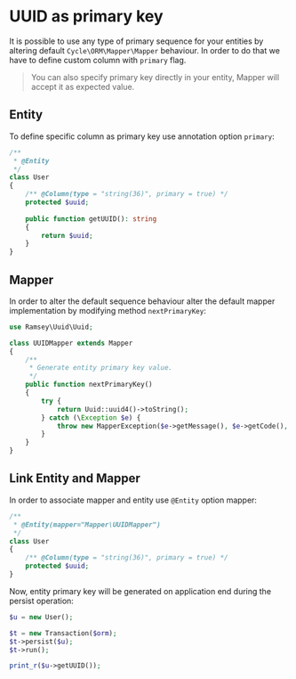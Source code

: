 # UUID as primary key
It is possible to use any type of primary sequence for your entities by altering default `Cycle\ORM\Mapper\Mapper` behaviour. In order to
do that we have to define custom column with `primary` flag.

> You can also specify primary key directly in your entity, Mapper will accept it as expected value.

## Entity
To define specific column as primary key use annotation option `primary`:

```php
/**
 * @Entity
 */
class User 
{
    /** @Column(type = "string(36)", primary = true) */
    protected $uuid;
    
    public function getUUID(): string
    {
        return $uuid;
    }
}
```

## Mapper
In order to alter the default sequence behaviour alter the default mapper implementation by modifying method `nextPrimaryKey`:

```php
use Ramsey\Uuid\Uuid;

class UUIDMapper extends Mapper
{
    /**
     * Generate entity primary key value.
     */
    public function nextPrimaryKey()
    {
        try {
            return Uuid::uuid4()->toString();
        } catch (\Exception $e) {
            throw new MapperException($e->getMessage(), $e->getCode(), $e);
        }
    }
}
```

## Link Entity and Mapper
In order to associate mapper and entity use `@Entity` option mapper:

```php
/**
 * @Entity(mapper="Mapper\UUIDMapper")
 */
class User 
{
    /** @Column(type = "string(36)", primary = true) */
    protected $uuid;
}
```

Now, entity primary key will be generated on application end during the persist operation:

```php
$u = new User();

$t = new Transaction($orm);
$t->persist($u);
$t->run();

print_r($u->getUUID());
```

